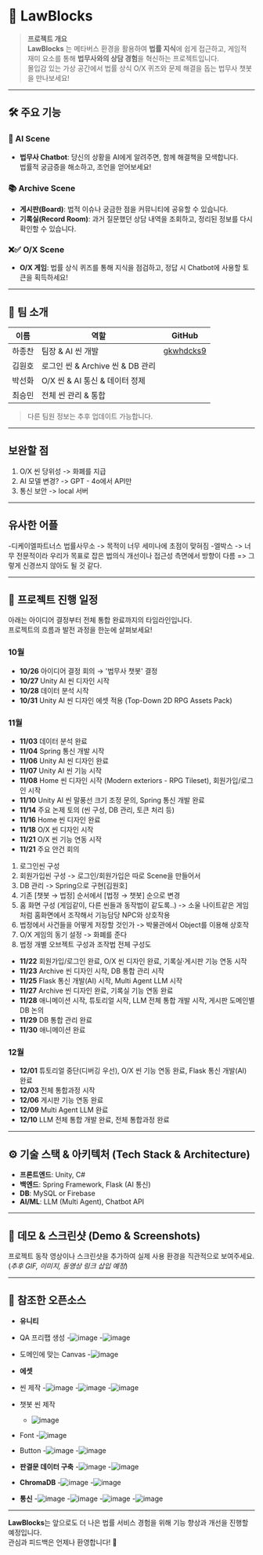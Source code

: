 # 📌 LawBlocks

> **프로젝트 개요**  
> **LawBlocks** 는 메타버스 환경을 활용하여 **법률 지식**에 쉽게 접근하고, 게임적 재미 요소를 통해 **법무사와의 상담 경험**을 혁신하는 프로젝트입니다.  
> 몰입감 있는 가상 공간에서 법률 상식 O/X 퀴즈와 문제 해결을 돕는 법무사 챗봇을 만나보세요!

---

## 🛠 주요 기능

### 🤖 AI Scene
- **법무사 Chatbot**: 당신의 상황을 AI에게 알려주면, 함께 해결책을 모색합니다.  
  법률적 궁금증을 해소하고, 조언을 얻어보세요!

### 📚 Archive Scene
- **게시판(Board)**: 법적 이슈나 궁금한 점을 커뮤니티에 공유할 수 있습니다.  
- **기록실(Record Room)**: 과거 질문했던 상담 내역을 조회하고, 정리된 정보를 다시 확인할 수 있습니다.

### ❌✅ O/X Scene
- **O/X 게임**: 법률 상식 퀴즈를 통해 지식을 점검하고, 정답 시 Chatbot에 사용할 토큰을 획득하세요!

---

## 👥 팀 소개

| 이름    | 역할                                  | GitHub                                              |
|---------|---------------------------------------|-----------------------------------------------------|
| 하종찬  | 팀장 & AI 씬 개발                     | [gkwhdcks9](https://github.com/gkwhdcks9)          |
| 김원호  | 로그인 씬 & Archive 씬 & DB 관리       |                                                     |
| 박선화  | O/X 씬 & AI 통신 & 데이터 정제         |                                                     |
| 최승민  | 전체 씬 관리 & 통합                    |                                                     |

> 다른 팀원 정보는 추후 업데이트 가능합니다.

---
## 보완할 점

1. O/X 씬 당위성
-> 화폐를 지급
2. AI 모델 변경?
-> GPT - 4o에서 API만
3. 통신 보안
-> local 서버

---

## 유사한 어플
-디케이엘파트너스 법률사무소 -> 목적이 너무 세미나에 초점이 맞혀짐
-엘박스 -> 너무 전문적이라 우리가 목표로 잡은 법의식 개선이나 접근성 측면에서 방향이 다름
=> 그렇게 신경쓰지 않아도 될 것 같다.

---

## 📅 프로젝트 진행 일정

아래는 아이디어 결정부터 전체 통합 완료까지의 타임라인입니다.  
프로젝트의 흐름과 발전 과정을 한눈에 살펴보세요!

### 10월  
- **10/26** 아이디어 결정 회의 → '법무사 챗봇' 결정  
- **10/27** Unity AI 씬 디자인 시작  
- **10/28** 데이터 분석 시작  
- **10/31** Unity AI 씬 디자인 에셋 적용 (Top-Down 2D RPG Assets Pack)

### 11월  
- **11/03** 데이터 분석 완료  
- **11/04** Spring 통신 개발 시작  
- **11/06** Unity AI 씬 디자인 완료  
- **11/07** Unity AI 씬 기능 시작  
- **11/08** Home 씬 디자인 시작 (Modern exteriors - RPG Tileset), 회원가입/로그인 시작  
- **11/10** Unity AI 씬 말풍선 크기 조정 문의, Spring 통신 개발 완료  
- **11/14** 주요 논제 토의 (씬 구성, DB 관리, 토큰 처리 등)  
- **11/16** Home 씬 디자인 완료  
- **11/18** O/X 씬 디자인 시작  
- **11/21** O/X 씬 기능 연동 시작
- **11/21** 주요 안건 회의
1. 로그인씬 구성 
2. 회원가입씬 구성
   -> 로그인/회원가입은 따로 Scene을 만들어서
3. DB 관리
   -> Spring으로 구현[김원호]
4. 기존 [챗봇 → 법정] 순서에서 [법정 → 챗봇] 순으로 변경
5. 홈 화면 구성 (게임같이, 다른 씬들과 동작법이 같도록..)
   -> 소울 나이트같은 게임처럼 홈화면에서 조작해서 기능담당 NPC와 상호작용
6. 법정에서 사건들을 어떻게 저장할 것인가
   -> 박물관에서 Object를 이용해 상호작
7. O/X 게임의 동기 설정
   -> 화폐를 준다
8. 법정 개별 오브젝트 구성과 조작법 전체 구성도

- **11/22** 회원가입/로그인 완료, O/X 씬 디자인 완료, 기록실·게시판 기능 연동 시작  
- **11/23** Archive 씬 디자인 시작, DB 통합 관리 시작  
- **11/25** Flask 통신 개발(AI) 시작, Multi Agent LLM 시작  
- **11/27** Archive 씬 디자인 완료, 기록실 기능 연동 완료  
- **11/28** 애니메이션 시작, 튜토리얼 시작, LLM 전체 통합 개발 시작, 게시판 도메인별 DB 논의  
- **11/29** DB 통합 관리 완료  
- **11/30** 애니메이션 완료

### 12월  
- **12/01** 튜토리얼 중단(디버깅 우선), O/X 씬 기능 연동 완료, Flask 통신 개발(AI) 완료  
- **12/03** 전체 통합과정 시작  
- **12/06** 게시판 기능 연동 완료  
- **12/09** Multi Agent LLM 완료  
- **12/10** LLM 전체 통합 개발 완료, 전체 통합과정 완료

---

## ⚙️ 기술 스택 & 아키텍처 (Tech Stack & Architecture)

- **프론트엔드**: Unity, C#  
- **백엔드**: Spring Framework, Flask (AI 통신)  
- **DB**: MySQL or Firebase  
- **AI/ML**: LLM (Multi Agent), Chatbot API

---

## 🎥 데모 & 스크린샷 (Demo & Screenshots)

프로젝트 동작 영상이나 스크린샷을 추가하여 실제 사용 환경을 직관적으로 보여주세요.  
(*추후 GIF, 이미지, 동영상 링크 삽입 예정*)

---

## 📝 참조한 오픈소스

- **유니티**
- QA 프리팹 생성
  -![image](https://github.com/user-attachments/assets/697b9af5-7b2b-46dc-95a9-4bbb5ca50c2f)
  -![image](https://github.com/user-attachments/assets/670d7555-dbc8-4c47-8a57-854b0d3acd38)

- 도메인에 맞는 Canvas
  -![image](https://github.com/user-attachments/assets/1dd511d6-5a87-4b7f-babc-3d13833fd37d)

- **에셋**
- 씬 제작
  -![image](https://github.com/user-attachments/assets/d93d81d9-ff63-4bb3-816b-6e8858f3bca6)
  -![image](https://github.com/user-attachments/assets/e24f4c39-9e93-4410-8d18-c7fa6fda6dac)
  -![image](https://github.com/user-attachments/assets/f42ce5f4-b414-4bc4-a5e1-db6bea0a7850)
  
- 챗봇 씬 제작
  - ![image](https://github.com/user-attachments/assets/d1cfe801-629e-4a77-a548-0bfb410c27ea)

- Font
  -![image](https://github.com/user-attachments/assets/377db13d-3923-42e3-a0ed-f4c0c0b139b4)

- Button
  -![image](https://github.com/user-attachments/assets/f714d136-b3ac-4267-b395-42b54304c04f)
  -![image](https://github.com/user-attachments/assets/acd97558-5477-4115-a64f-68c046829005)

- **판결문 데이터 구축**
  -![image](https://github.com/user-attachments/assets/e762fc88-626c-4229-82b4-8d1f1adc8f54)
  -![image](https://github.com/user-attachments/assets/dca464cf-fed4-4f64-b149-beddeee92ae2)

- **ChromaDB**
  -![image](https://github.com/user-attachments/assets/6f86e298-f4db-4d2b-8fca-741fcbdaab29)
  -![image](https://github.com/user-attachments/assets/f6a3d108-aaff-4467-86a0-fc597b15b9b1)

- **통신**
  -![image](https://github.com/user-attachments/assets/3b8e46d3-60fa-4155-927a-8d5cf5462ee7)
  -![image](https://github.com/user-attachments/assets/3a1f9b2a-6b4f-4e0d-8bd4-da1b90cc1f12)
  -![image](https://github.com/user-attachments/assets/1c3f5e11-efd7-4234-904e-e8806ac57915)
  -![image](https://github.com/user-attachments/assets/fe8a50a9-8041-4afa-9a47-18c86a83fce7)

---

**LawBlocks**는 앞으로도 더 나은 법률 서비스 경험을 위해 기능 향상과 개선을 진행할 예정입니다.  
관심과 피드백은 언제나 환영합니다! 🙌
